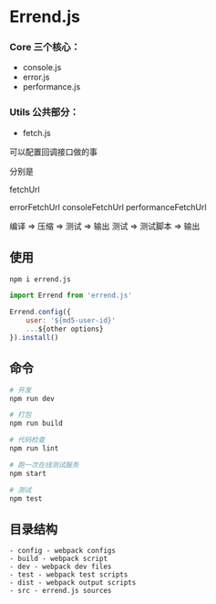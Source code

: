# Errend.js 

### Core 三个核心：

- console.js
- error.js
- performance.js

### Utils 公共部分：

- fetch.js

可以配置回调接口做的事

分别是

fetchUrl

errorFetchUrl
consoleFetchUrl
performanceFetchUrl

编译 => 压缩 => 测试 => 输出
测试 => 测试脚本 => 输出
## 使用

```bash
npm i errend.js
```

```javascript
import Errend from 'errend.js'

Errend.config({
    user: '${md5-user-id}'
    ...${other options}
}).install()
```

## 命令

```bash
# 开发
npm run dev

# 打包
npm run build

# 代码检查
npm run lint

# 跑一次在线测试服务
npm start

# 测试
npm test

```

## 目录结构

```
- config - webpack configs
- build - webpack script
- dev - webpack dev files
- test - webpack test scripts
- dist - webpack output scripts
- src - errend.js sources
```